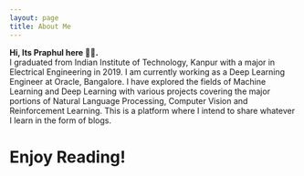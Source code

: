 ```yaml
---
layout: page
title: About Me
---
```

**Hi, Its Praphul here 👋😊. <br/>**
I graduated from Indian Institute of Technology, Kanpur with a major in Electrical Engineering in 2019. I am currently working as a Deep Learning Engineer at Oracle, Bangalore. I have explored the fields of Machine Learning and Deep Learning with various projects covering the major portions of Natural Language Processing, Computer Vision and Reinforcement Learning. This is a platform where I intend to share whatever I learn in the form of blogs.

# Enjoy Reading!

